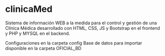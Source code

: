 # clinicaMed
Sistema de información WEB a la medida para el control y gestión de una Clínica Médica desarrollado con HTML, CSS, JS y Bootstrap en el frontend y PHP y MYSQL en el backend.

Configuraciones en la carpeta config
Base de datos para importar disponible en la carpeta OFICIAL_BD
